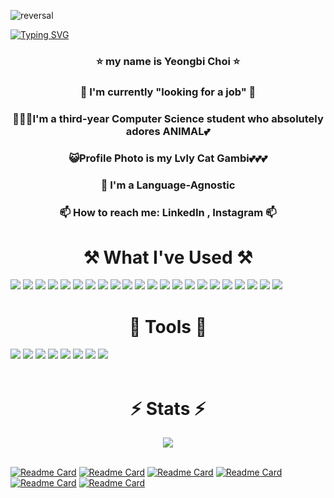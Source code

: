 ![reversal](https://capsule-render.vercel.app/api?type=Venom&text=Welcome!&fontAlign=30&fontSize=30&desc=to%20my%20Github%20💕&descAlign=60&descAlignY=50&theme=radical&fill='#000000';)

[![Typing SVG](https://readme-typing-svg.demolab.com?font=Roboto&weight=800&size=36&letterSpacing=0&duration=4000&pause=1000&color=9346F7&background=FFEAF200&center=true&vCenter=true&width=1000&height=70&lines=I'm++Full+-+Stack+Developer;I'm+Language-Agnostic;I'm+Yeongbi+Choi)](https://git.io/typing-svg)

<div align="center">
  <h3> ⭐ my name is Yeongbi Choi ⭐</h3>
</div> 

<div align="center">
  <h3> 🔭 I'm currently "looking for a job" 🔭</h3>
</div> 

<div align="center">
  <h3> 👩🏻‍💻I'm a third-year Computer Science student who absolutely adores ANIMAL💕 </h3>
</div> 

<div align="center">
  <h3> 😺Profile Photo is my Lvly Cat Gambi💕💕💕 </h3>
</div> 

<div align="center">
  <h3> 🎨 I'm a Language-Agnostic </h3>
</div> 

<div align="center">
  <h3>📫 How to reach me: LinkedIn , Instagram 📫</h3>
</div> 

<div align="center">
  <h1>⚒️ What I've Used ⚒️</h1>
</div> 
<div>
  <img src="https://img.shields.io/badge/C-00599C?style=for-the-badge&logo=c&logoColor=white" />
  <img src="https://img.shields.io/badge/C%2B%2B-00599C?style=for-the-badge&logo=c%2B%2B&logoColor=white" />
  <img src="https://img.shields.io/badge/C%23-239120?style=for-the-badge&logo=c-sharp&logoColor=white" />
  <img src="https://img.shields.io/badge/Python-3776AB?style=for-the-badge&logo=python&logoColor=white" />
  <img src="https://img.shields.io/badge/Flask-000000?style=for-the-badge&logo=flask&logoColor=white" />
  <img src="https://img.shields.io/badge/HTML-239120?style=for-the-badge&logo=html5&logoColor=white"/>
  <img src="https://img.shields.io/badge/CSS3-1572B6?style=for-the-badge&logo=css3&logoColor=white" />
  <img src="https://img.shields.io/badge/.NET-5C2D91?style=for-the-badge&logo=.net&logoColor=white"/>
  <img src="https://img.shields.io/badge/JavaScript-F7DF1E?style=for-the-badge&logo=JavaScript&logoColor=white"/>
  <img src="https://img.shields.io/badge/Node.js-43853D?style=for-the-badge&logo=node.js&logoColor=white"/>
  <img src="https://img.shields.io/badge/TypeScript-007ACC?style=for-the-badge&logo=typescript&logoColor=white" />
  <img src="https://img.shields.io/badge/Java-ED8B00?style=for-the-badge&logo=openjdk&logoColor=white" />
  <img src="https://img.shields.io/badge/Spring-6DB33F?style=for-the-badge&logo=spring&logoColor=white" />
  <img src="https://img.shields.io/badge/Express.js-404D59?style=for-the-badge" />
  <img src="https://img.shields.io/badge/React-20232A?style=for-the-badge&logo=react&logoColor=61DAFB" />
  <img src="https://img.shields.io/badge/Tailwind_CSS-38B2AC?style=for-the-badge&logo=tailwind-css&logoColor=white" />
  <img src="https://img.shields.io/badge/styled--components-DB7093?style=for-the-badge&logo=styled-components&logoColor=white" />
  <img src="https://img.shields.io/badge/Material--UI-0081CB?style=for-the-badge&logo=material-ui&logoColor=white" />
  <img src="https://img.shields.io/badge/Redux-593D88?style=for-the-badge&logo=redux&logoColor=white" />
  <img src="https://img.shields.io/badge/jQuery-0769AD?style=for-the-badge&logo=jquery&logoColor=white" />
  <img src="https://img.shields.io/badge/MySQL-00000F?style=for-the-badge&logo=mysql&logoColor=white" />
  <img src="https://img.shields.io/badge/Oracle-F80000?style=for-the-badge&logo=Oracle&logoColor=white" />
</div>
<div align="center">
  <h1>🧱 Tools 🧱 </h1>
</div> 
<div>
  <img src="https://img.shields.io/badge/Figma-F24E1E?style=for-the-badge&logo=figma&logoColor=white" />
  <img src="https://img.shields.io/badge/Eclipse-2C2255?style=for-the-badge&logo=eclipse&logoColor=white" />
  <img src="https://img.shields.io/badge/IntelliJ_IDEA-000000.svg?style=for-the-badge&logo=intellij-idea&logoColor=white" />
  <img src="https://img.shields.io/badge/PyCharm-000000.svg?&style=for-the-badge&logo=PyCharm&logoColor=white" />
  <img src="https://img.shields.io/badge/Visual_Studio-5C2D91?style=for-the-badge&logo=visual%20studio&logoColor=white" />
  <img src="https://img.shields.io/badge/Visual_Studio_Code-0078D4?style=for-the-badge&logo=visual%20studio%20code&logoColor=white" />
  <img src="https://img.shields.io/badge/Jira-0052CC?style=for-the-badge&logo=Jira&logoColor=white" />
  <img src="https://img.shields.io/badge/Jenkins-D24939?style=for-the-badge&logo=Jenkins&logoColor=white" />
</div>
<br />

<div align="center">
  <h1> ⚡ Stats ⚡</h1>
</div> 
<div align="center">
  <img src="https://github-readme-stats.vercel.app/api?username=cyeongb&theme=radical" />
</div>
<br />

[![Readme Card](https://github-readme-stats.vercel.app/api/pin/?theme=onedark&username=cyeongb&repo=new_yb-portfolio)](https://github.com/cyeongb/new_yb-portfolio)
[![Readme Card](https://github-readme-stats.vercel.app/api/pin/?theme=onedark&username=cyeongb&repo=Currency_View)](https://github.com/cyeongb/Currency_View)
[![Readme Card](https://github-readme-stats.vercel.app/api/pin/?theme=onedark&username=cyeongb&repo=stock-frontend)](https://github.com/cyeongb/stock-frontend)
[![Readme Card](https://github-readme-stats.vercel.app/api/pin/?theme=onedark&username=cyeongb&repo=project4)](https://github.com/cyeongb/project4)
[![Readme Card](https://github-readme-stats.vercel.app/api/pin/?theme=onedark&username=cyeongb&repo=stock-prediction)](https://github.com/cyeongb/stock-prediction)
[![Readme Card](https://github-readme-stats.vercel.app/api/pin/?theme=onedark&username=cyeongb&repo=pension-api-project)](https://github.com/cyeongb/pension-api-project)



